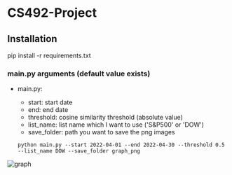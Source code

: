 # CS492-Project

## Installation   
pip install -r requirements.txt

### main.py arguments (default value exists)    
* main.py:   
    *   start: start date   
    *   end: end date   
    *   threshold: cosine similarity threshold (absolute value)   
    *   list_name: list name which I want to use ('S&P500' or 'DOW')   
    *   save_folder: path you want to save the png images   

      python main.py --start 2022-04-01 --end 2022-04-30 --threshold 0.5 --list_name DOW --save_folder graph_png

![graph](https://user-images.githubusercontent.com/87713422/168440780-b81754d2-a879-4543-9215-ca52bc7836d5.png)
